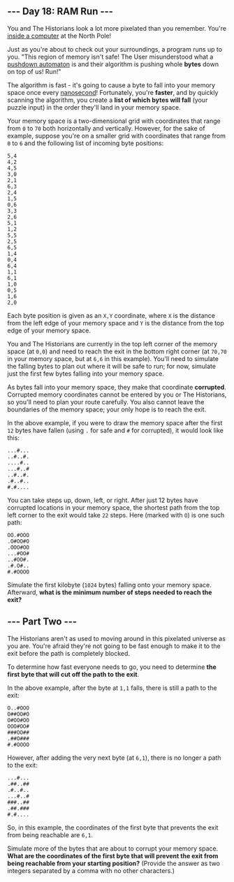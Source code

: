 ## --- Day 18: RAM Run ---

You and The Historians look a lot more pixelated than you remember. You're
[inside a computer](/2017/day/2) at the North Pole!

Just as you're about to check out your surroundings, a program runs up to you.
"This region of memory isn't safe! The User misunderstood what a [pushdown
automaton](https://en.wikipedia.org/wiki/Pushdown_automaton) is and their
algorithm is pushing whole **bytes** down on top of us! Run!"

The algorithm is fast - it's going to cause a byte to fall into your memory
space once every [nanosecond](https://www.youtube.com/watch?v=9eyFDBPk4Yw)!
Fortunately, you're **faster**, and by quickly scanning the algorithm, you
create a **list of which bytes will fall** (your puzzle input) in the order
they'll land in your memory space.

Your memory space is a two-dimensional grid with coordinates that range from `0`
to `70` both horizontally and vertically. However, for the sake of example,
suppose you're on a smaller grid with coordinates that range from `0` to `6` and
the following list of incoming byte positions:

```
5,4
4,2
4,5
3,0
2,1
6,3
2,4
1,5
0,6
3,3
2,6
5,1
1,2
5,5
2,5
6,5
1,4
0,4
6,4
1,1
6,1
1,0
0,5
1,6
2,0
```

Each byte position is given as an `X,Y` coordinate, where `X` is the distance
from the left edge of your memory space and `Y` is the distance from the top
edge of your memory space.

You and The Historians are currently in the top left corner of the memory space
(at `0,0`) and need to reach the exit in the bottom right corner (at `70,70` in
your memory space, but at `6,6` in this example). You'll need to simulate the
falling bytes to plan out where it will be safe to run; for now, simulate just
the first few bytes falling into your memory space.

As bytes fall into your memory space, they make that coordinate **corrupted**.
Corrupted memory coordinates cannot be entered by you or The Historians, so
you'll need to plan your route carefully. You also cannot leave the boundaries
of the memory space; your only hope is to reach the exit.

In the above example, if you were to draw the memory space after the first `12`
bytes have fallen (using `.` for safe and `#` for corrupted), it would look like
this:

```
...#...
..#..#.
....#..
...#..#
..#..#.
.#..#..
#.#....
```

You can take steps up, down, left, or right. After just 12 bytes have corrupted
locations in your memory space, the shortest path from the top left corner to
the exit would take `22` steps. Here (marked with `O`) is one such path:

```
OO.#OOO
.O#OO#O
.OOO#OO
...#OO#
..#OO#.
.#.O#..
#.#OOOO
```

Simulate the first kilobyte (`1024` bytes) falling onto your memory space.
Afterward, **what is the minimum number of steps needed to reach the exit?**


## --- Part Two ---

The Historians aren't as used to moving around in this pixelated universe as you
are. You're afraid they're not going to be fast enough to make it to the exit
before the path is completely blocked.

To determine how fast everyone needs to go, you need to determine **the first
byte that will cut off the path to the exit**.

In the above example, after the byte at `1,1` falls, there is still a path to
the exit:

```
O..#OOO
O##OO#O
O#OO#OO
OOO#OO#
###OO##
.##O###
#.#OOOO
```

However, after adding the very next byte (at `6,1`), there is no longer a path
to the exit:

```
...#...
.##..##
.#..#..
...#..#
###..##
.##.###
#.#....
```

So, in this example, the coordinates of the first byte that prevents the exit
from being reachable are `6,1`.

Simulate more of the bytes that are about to corrupt your memory space. **What
are the coordinates of the first byte that will prevent the exit from being
reachable from your starting position?** (Provide the answer as two integers
separated by a comma with no other characters.)


